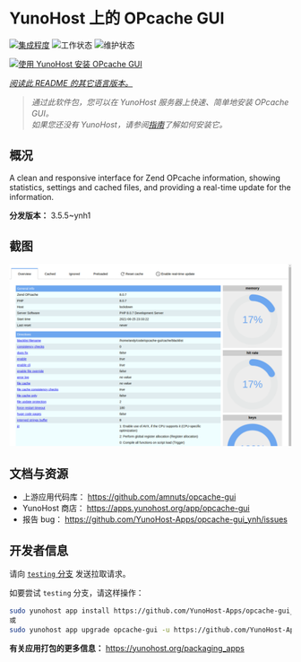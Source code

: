 <!--
注意：此 README 由 <https://github.com/YunoHost/apps/tree/master/tools/readme_generator> 自动生成
请勿手动编辑。
-->

# YunoHost 上的 OPcache GUI

[![集成程度](https://apps.yunohost.org/badge/integration/opcache-gui)](https://ci-apps.yunohost.org/ci/apps/opcache-gui/)
![工作状态](https://apps.yunohost.org/badge/state/opcache-gui)
![维护状态](https://apps.yunohost.org/badge/maintained/opcache-gui)

[![使用 YunoHost 安装 OPcache GUI](https://install-app.yunohost.org/install-with-yunohost.svg)](https://install-app.yunohost.org/?app=opcache-gui)

*[阅读此 README 的其它语言版本。](./ALL_README.md)*

> *通过此软件包，您可以在 YunoHost 服务器上快速、简单地安装 OPcache GUI。*  
> *如果您还没有 YunoHost，请参阅[指南](https://yunohost.org/install)了解如何安装它。*

## 概况

A clean and responsive interface for Zend OPcache information, showing statistics, settings and cached files, and providing a real-time update for the information.


**分发版本：** 3.5.5~ynh1

## 截图

![OPcache GUI 的截图](./doc/screenshots/screenshot.png)

## 文档与资源

- 上游应用代码库： <https://github.com/amnuts/opcache-gui>
- YunoHost 商店： <https://apps.yunohost.org/app/opcache-gui>
- 报告 bug： <https://github.com/YunoHost-Apps/opcache-gui_ynh/issues>

## 开发者信息

请向 [`testing` 分支](https://github.com/YunoHost-Apps/opcache-gui_ynh/tree/testing) 发送拉取请求。

如要尝试 `testing` 分支，请这样操作：

```bash
sudo yunohost app install https://github.com/YunoHost-Apps/opcache-gui_ynh/tree/testing --debug
或
sudo yunohost app upgrade opcache-gui -u https://github.com/YunoHost-Apps/opcache-gui_ynh/tree/testing --debug
```

**有关应用打包的更多信息：** <https://yunohost.org/packaging_apps>
